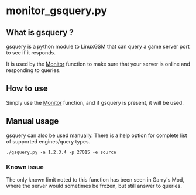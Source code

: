 # monitor\_gsquery.py

## What is gsquery ?

gsquery is a python module to LinuxGSM that can query a game server port to see if it responds.

It is used by the [Monitor](../commands/monitor.md) function to make sure that your server is online and responding to queries.

## How to use

Simply use the [Monitor](../commands/monitor.md) function, and if gsquery is present, it will be used.

## Manual usage

gsquery can also be used manually. There is a help option for complete list of supported engines/query types.

```text
./gsquery.py -a 1.2.3.4 -p 27015 -e source
```

### Known issue

The only known limit noted to this function has been seen in Garry's Mod, where the server would sometimes be frozen, but still answer to queries.


